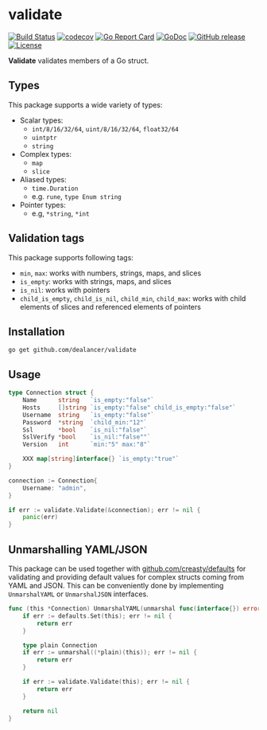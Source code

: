 # validate
[![Build Status](https://travis-ci.org/dealancer/validate.svg?branch=master)](https://travis-ci.org/dealancer/validate)
[![codecov](https://codecov.io/gh/dealancer/validate/branch/master/graph/badge.svg)](https://codecov.io/gh/dealancer/validate)
[![Go Report Card](https://goreportcard.com/badge/github.com/dealancer/validate)](https://goreportcard.com/report/github.com/dealancer/validate)
[![GoDoc](https://godoc.org/github.com/dealancer/validate?status.svg)](https://godoc.org/github.com/dealancer/validate)
[![GitHub release](https://img.shields.io/github/release/dealancer/validate.svg)](https://github.com/dealancer/validate/releases)
[![License](https://img.shields.io/github/license/dealancer/validate.svg)](./LICENSE)

**Validate** validates members of a Go struct.

## Types

This package supports a wide variety of types:

* Scalar types:
  * `int/8/16/32/64`, `uint/8/16/32/64`, `float32/64`
  * `uintptr`
  * `string`
* Complex types:
  * `map`
  * `slice`
* Aliased types:
  * `time.Duration`
  * e.g. `rune`, `type Enum string`
* Pointer types:
  * e.g, `*string`, `*int`
  
## Validation tags

This package supports following tags:

* `min`, `max`: works with numbers, strings, maps, and slices
* `is_empty`: works with strings, maps, and slices
* `is_nil`: works with pointers
* `child_is_empty`, `child_is_nil`, `child_min`, `child_max`: works with child elements of slices and referenced elements of pointers

## Installation

```
go get github.com/dealancer/validate
```

## Usage

```go
type Connection struct {
	Name      string   `is_empty:"false"`
	Hosts     []string `is_empty:"false" child_is_empty:"false"`
	Username  string   `is_empty:"false"`
	Password  *string  `child_min:"12"`
	Ssl       *bool    `is_nil:"false"`
	SslVerify *bool    `is_nil:"false""`
	Version   int      `min:"5" max:"8"`

	XXX map[string]interface{} `is_empty:"true"`
}
```

```go
connection := Connection{
	Username: "admin",
}

if err := validate.Validate(&connection); err != nil {
	panic(err)
}
```

## Unmarshalling YAML/JSON

This package can be used together with [github.com/creasty/defaults](http://github.com/creasty/defaults) for validating and providing default values for complex structs coming from YAML and JSON. This can be conveniently done by implementing `UnmarshalYAML` or `UnmarshalJSON` interfaces.

```go
func (this *Connection) UnmarshalYAML(unmarshal func(interface{}) error) error {
	if err := defaults.Set(this); err != nil {
		return err
	}

	type plain Connection
	if err := unmarshal((*plain)(this)); err != nil {
		return err
	}

	if err := validate.Validate(this); err != nil {
		return err
	}

	return nil
}
```
